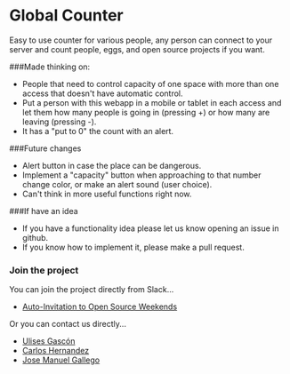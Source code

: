 Global Counter
===================

Easy to use counter for various people, any person can connect to your server and count people, eggs, and open source projects if you want.

###Made thinking on:

 - People that need to control capacity of one space with more than one access that doesn't have automatic control.
 - Put a person with this webapp in a mobile or tablet in each access and let them how many people is going in (pressing +) or how many are leaving (pressing -).
 - It has a "put to 0" the count with an alert.


###Future changes
 - Alert button in case the place can be dangerous.
 - Implement a "capacity" button when approaching to that number change color, or make an alert sound (user choice).
 - Can't think in more useful functions right now.

###If have an idea

 - If you have a functionality idea please let us know opening an issue in github.
 - If you know how to implement it, please make a pull request.

### Join the project

You can join the project directly from Slack...

- [Auto-Invitation to Open Source Weekends](invitations-osweekends.herokuapp.com)

Or you can contact us directly...

- [Ulises Gascón](https://github.com/ulisesGascon)
- [Carlos Hernandez](https://github.com/codingcarlos)
- [Jose Manuel Gallego]("https://github.com/Josheriff)
